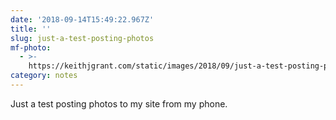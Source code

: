```yaml
---
date: '2018-09-14T15:49:22.967Z'
title: ''
slug: just-a-test-posting-photos
mf-photo:
  - >-
    https://keithjgrant.com/static/images/2018/09/just-a-test-posting-photos-img-20171226-121213.jpg
category: notes
---
```

Just a test posting photos to my site from my phone. 
